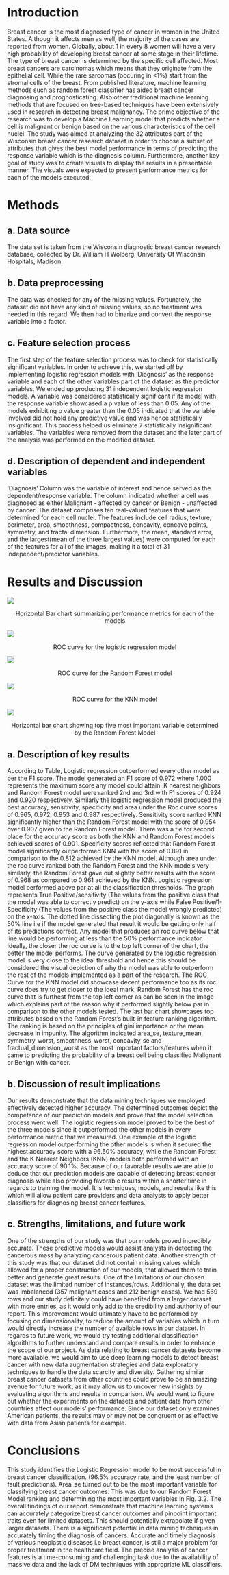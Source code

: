 # Introduction
Breast cancer is the most diagnosed type of cancer in women in the United States. Although it affects men as well, the majority of the cases are reported from women. Globally, about 1 in every 8 women will have a very high probability of developing breast cancer at some stage in their lifetime. The type of breast cancer is determined by the specific cell affected. Most breast cancers are carcinomas which means that they originate  from the epithelial cell. While the rare sarcomas (occuring in <1%) start from the stromal cells of the breast. From published literature, machine learning methods such as random forest classifier has aided breast cancer diagnosing and prognosticating. Also other traditional machine learning methods that are focused on tree-based techniques have been extensively used in research in detecting breast malignancy.
The prime objective of the research was to develop a Machine Learning model that predicts whether a cell is malignant or benign based on the various characteristics of the cell nuclei. The study was aimed at analyzing the 32 attributes part of the Wisconsin breast cancer research dataset in order to choose a subset of attributes that gives the best model performance in terms of predicting the response variable which is the diagnosis column. Furthermore, another key goal of study was to create visuals to display the results in a presentable manner. The visuals were expected to present performance metrics for each of the models executed. 

# Methods
## a. Data source
The data set is taken from the Wisconsin diagnostic breast cancer research database, collected by Dr. William H Wolberg, University Of Wisconsin Hospitals, Madison. 
## b. Data preprocessing
The data was checked for any of the missing values. Fortunately, the dataset did not have any kind of missing values, so no treatment was needed in this regard. We then had to binarize and convert the response variable into a factor. 
##  c. Feature selection process
The first step of the feature selection process was to check for statistically significant variables. In order to achieve this, we started off by implementing logistic regression models with ‘Diagnosis’ as the response variable and each of the other variables part of the dataset as the predictor variables. We ended up producing 31 independent logistic regression models. A variable was considered statistically significant if its model with the response variable showcased a p value of less than 0.05. Any of the models exhibiting p value greater than the 0.05  indicated that the variable involved did not hold any predictive value and was hence statistically insignificant. This process helped us eliminate 7 statistically insignificant variables. The variables were removed from the dataset and the later part of the analysis was performed on the modified dataset. 
## d.	Description of dependent and independent variables
‘Diagnosis’ Column was the variable of interest and hence served as the dependent/response variable. The column indicated whether a cell was diagnosed as either Malignant - affected by cancer or Benign - unaffected by cancer. The dataset comprises ten real-valued features that were determined for each cell nuclei. The features include cell radius, texture, perimeter, area, smoothness, compactness, concavity, concave points, symmetry, and fractal dimension. Furthermore, the mean, standard error, and the largest(mean of the three largest values) were computed for each of the features for all of the images, making it a total of 31 independent/predictor variables. 

# Results and Discussion

![](performance_comparisions.png)
<p align="center">Horizontal Bar chart summarizing performance metrics for each of the models </p>

![](roc_logistic_reg.jpeg)
<p align="center">ROC curve for the logistic regression model </p>

![](rf_auc.png)
<p align="center">ROC curve for the Random Forest model </p>

![](roc_knn.jpeg)
<p align="center">ROC curve for the KNN model </p>

![](rf_importance_var.jpeg)
<p align="center">Horizontal bar chart showing top five most important variable determined by the Random Forest Model</p>



## a. Description of key results
According to Table, Logistic regression outperformed every other model as per the F1 score. The model generated an F1 score of 0.972 where 1.000 represents the maximum score any model could attain. K nearest neighbors  and Random Forest model were ranked 2nd and 3rd with F1 scores of 0.924 and 0.920 respectively. Similarly the logistic regression model produced the best accuracy, sensitivity, specificity and area under the Roc curve scores of 0.965, 0.972, 0.953 and 0.987 respectively. Sensitivity score ranked KNN significantly higher than the Random Forest model with the score of 0.954 over 0.907 given to the Random Forest model. There was a tie for second place for the accuracy score as both the KNN and Random Forest models achieved scores of 0.901. Specificity scores reflected that Random Forest model significantly outperformed KNN with the score of 0.891 in comparison to the 0.812 achieved by the KNN model. Although area under the roc curve ranked both the Random Forest and the KNN models very similarly, the Random Forest gave out slightly better results with the score of 0.968 as compared to 0.961 achieved by the KNN.
Logistic regression model performed above par at all the classification thresholds. The graph represents True Positive/sensitivity (The values from the positive class that the model was able to correctly predict) on the y-axis while False Positive/1-Specificity (The values from the positive class the model wrongly predicted) on the x-axis. The dotted line dissecting the plot diagonally is known as the 50% line i.e if the model generated that result it would be getting only half of its predictions correct. Any model that produces an roc curve below that line would be performing at less than the 50% performance indicator. Ideally, the closer the roc curve is to the top left corner of the chart, the better the model performs. The curve generated by the logistic regression model is very close to the ideal threshold and hence this should be considered the visual depiction of why the model was able to outperform the rest of the models implemented as a part of the research.  The ROC Curve for the KNN model did showcase decent performance too as its roc curve does try to get closer to the ideal mark. Random Forest has the roc curve that is furthest from the top left corner as can be seen in the image which explains part of the reason why it performed slightly below par in comparison to the other models tested. 
The last bar chart showcases top attributes based on the Random Forest’s built-in feature ranking algorithm. The ranking is based on the principles of gini importance or the mean decrease in impunity. The algorithm indicated area_se, texture_mean, symmetry_worst, smoothness_worst, concavity_se and fractual_dimension_worst as the most important factors/features when it came to predicting the probability of a breast cell being classified Malignant or Benign with cancer. 

## b. Discussion of result implications
Our results demonstrate that the data mining techniques we employed effectively detected higher accuracy. The determined outcomes depict the competence of our prediction models and prove that the model selection process went well. The logistic regression model proved to be the best of the three models since it outperformed the other models in every performance metric that we measured. One example of the logistic regression model outperforming the other models is when it secured the highest accuracy score with a 96.50% accuracy, while the Random Forest and the K Nearest Neighbors (KNN) models both performed with an accuracy score of 90.1%. Because of our favorable results we are able to deduce that our prediction models are capable of detecting breast cancer diagnosis while also providing favorable results within a shorter time in regards to training the model. It is techniques, models, and results like this which will allow patient care providers and data analysts to apply better classifiers for diagnosing breast cancer features. 

## c.	Strengths, limitations, and future work
One of the strengths of our study was that our models proved incredibly accurate. These predictive models would assist analysts in detecting the cancerous mass by analyzing cancerous patient data. Another strength of this study was that our dataset did not contain missing values which allowed for a proper construction of our models, that allowed them to train better and generate great results. One of the limitations of our chosen dataset was the limited number of instances/rows. Additionally, the data set was imbalanced (357 malignant cases and 212 benign cases). We had 569 rows and our study definitely could have benefited from a larger dataset with more entries, as it would only add to the credibility and authority of our report. This improvement would ultimately have to be performed by focusing on dimensionality, to reduce the amount of variables which in turn would directly increase the number of available rows in our dataset. In regards to future work, we would try testing additional classification algorithms to further understand and compare results in order to enhance the scope of our project. As data relating to breast cancer datasets become more available, we would aim to use deep learning models to detect breast cancer with new data augmentation strategies and data exploratory techniques to handle the data scarcity and diversity. Gathering similar breast cancer datasets from other countries could prove to be an amazing avenue for future work, as it may allow us to uncover new insights by evaluating algorithms and results in comparison. We would want to figure out whether the experiments on the datasets and patient data from other countries affect our models’ performance. Since our dataset only examines American patients, the results may or may not be congruent or as effective with data from Asian patients for example.

# Conclusions
This study identifies the Logistic Regression model to be most successful in breast cancer classification. (96.5% accuracy rate, and the least number of fault predictions). Area_se turned out to be the most important variable for classifying breast cancer outcomes. This was due to our Random Forest Model ranking and determining the most important variables in Fig. 3.2. The overall findings of our report demonstrate that machine learning systems can accurately categorize breast cancer outcomes and pinpoint important traits even for limited datasets. This should potentially extrapolate if given larger datasets. There is a significant potential in data mining techniques in accurately timing the diagnosis of cancers. Accurate and timely diagnosis of various neoplastic diseases i.e breast cancer, is still a major problem for proper treatment in the healthcare field. The precise analysis of cancer features is a time-consuming and challenging task due to the availability of massive data and the lack of DM techniques with appropriate ML classifiers.



